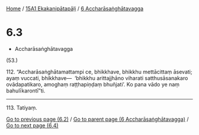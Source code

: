 
[Home](/) / [15A1 Ekakanipātapāḷi](../../15A1.md) / [6 Accharāsaṅghātavagga](../6.md)

# 6.3

* Accharāsaṅghātavagga

(53.)

112\. “Accharāsaṅghātamattampi ce, bhikkhave, bhikkhu mettācittaṃ āsevati; ayaṃ vuccati, bhikkhave—  ‘bhikkhu arittajjhāno viharati satthusāsanakaro ovādapatikaro, amoghaṃ raṭṭhapiṇḍaṃ bhuñjati’. Ko pana vādo ye naṃ bahulīkarontī”ti.

---

113\. Tatiyaṃ.



[Go to previous page (6.2)](6.2.md) / [Go to parent page (6 Accharāsaṅghātavagga)](../6.md) / [Go to next page (6.4)](6.4.md)


